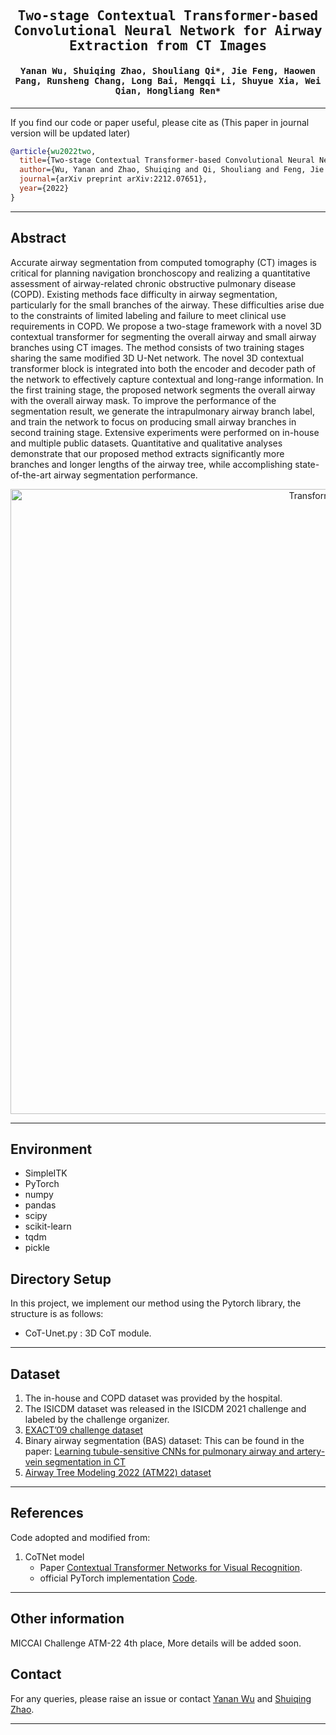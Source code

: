 
<div align="center">

<samp>

<h2> Two-stage Contextual Transformer-based Convolutional Neural Network for Airway Extraction from CT Images </h1>

<h4> Yanan Wu, Shuiqing Zhao, Shouliang Qi*, Jie Feng, Haowen Pang, Runsheng Chang, Long Bai, Mengqi Li, Shuyue Xia, Wei Qian, Hongliang Ren* </h3>

</samp>   

</div>     
    
---

If you find our code or paper useful, please cite as (This paper in journal version will be updated later)

```bibtex
@article{wu2022two,
  title={Two-stage Contextual Transformer-based Convolutional Neural Network for Airway Extraction from CT Images},
  author={Wu, Yanan and Zhao, Shuiqing and Qi, Shouliang and Feng, Jie and Pang, Haowen and Chang, Runsheng and Bai, Long and Li, Mengqi and Xia, Shuyue and Qian, Wei and others},
  journal={arXiv preprint arXiv:2212.07651},
  year={2022}
}
```

---
## Abstract
Accurate airway segmentation from computed tomography (CT) images is critical for planning navigation bronchoscopy and realizing a quantitative assessment of airway-related chronic obstructive pulmonary disease (COPD). Existing methods face difficulty in airway segmentation, particularly for the small branches of the airway. These difficulties arise due to the constraints of limited labeling and failure to meet clinical use requirements in COPD. We propose a two-stage framework with a novel 3D contextual transformer for segmenting the overall airway and small airway branches using CT images. The method consists of two training stages sharing the same modified 3D U-Net network. The novel 3D contextual transformer block is integrated into both the encoder and decoder path of the network to effectively capture contextual and long-range information. In the first training stage, the proposed network segments the overall airway with the overall airway mask. To improve the performance of the segmentation result, we generate the intrapulmonary airway branch label, and train the network to focus on producing small airway branches in second training stage. Extensive experiments were performed on in-house and multiple public datasets. Quantitative and qualitative analyses demonstrate that our proposed method extracts significantly more branches and longer lengths of the airway tree, while accomplishing state-of-the-art airway segmentation performance.  

<p align="center">
<img src="abstract.png" alt="Transformerairway" width="1000"/>
</p>


---
## Environment

- SimpleITK
- PyTorch
- numpy
- pandas
- scipy
- scikit-learn
- tqdm
- pickle

## Directory Setup
<!---------------------------------------------------------------------------------------------------------------->
In this project, we implement our method using the Pytorch library, the structure is as follows: 
 
- CoT-Unet.py : 3D CoT module.

---
## Dataset
1. The in-house and COPD dataset was provided by the hospital. 
2. The ISICDM dataset was released in the ISICDM 2021 challenge and labeled by the challenge organizer.
3. [EXACT’09 challenge dataset](http://image.diku.dk/exact/)
4. Binary airway segmentation (BAS) dataset: This can be found in the paper: [Learning tubule-sensitive CNNs for pulmonary airway and artery-vein segmentation in CT](https://arxiv.org/abs/2012.05767) 
5. [Airway Tree Modeling 2022 (ATM22) dataset](https://atm22.grand-challenge.org/)
---



## References
Code adopted and modified from:
1. CoTNet model
    - Paper [Contextual Transformer Networks for Visual Recognition](https://arxiv.org/pdf/2107.12292.pdf).
    - official PyTorch implementation [Code](https://github.com/JDAI-CV/CoTNet.git).
---

## Other information
MICCAI Challenge ATM-22 4th place, More details will be added soon.

## Contact
For any queries, please raise an issue or contact [Yanan Wu](mailto:yananwu513@gmail.com) and [Shuiqing Zhao](mailto:zhaoshuiqingneu@gmail.com).

---
